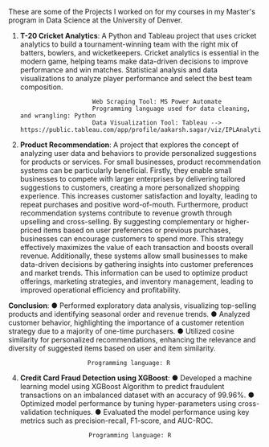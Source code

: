 These are some of the Projects I worked on for my courses in my Master's program in Data Science at the University of Denver.


1. **T-20 Cricket Analytics**: A Python and Tableau project that uses cricket analytics to build a tournament-winning team with the right mix of batters, bowlers, and wicketkeepers.
                           Cricket analytics is essential in the modern game, helping teams make data-driven decisions to improve performance and win matches.
                           Statistical analysis and data visualizations to analyze player performance and select the best team composition.

                           Web Scraping Tool: MS Power Automate
                           Programming language used for data cleaning, and wrangling: Python
                           Data Visualization Tool: Tableau --> https://public.tableau.com/app/profile/aakarsh.sagar/viz/IPLAnalytics_16854181898210/Batsman

2. **Product Recommendation**: A project that explores the concept of analyzing user data and behaviors to provide personalized suggestions for products or services.
                           For small businesses, product recommendation systems can be particularly beneficial. 
                           Firstly, they enable small businesses to compete with larger enterprises by delivering tailored suggestions to customers, creating a more personalized shopping experience. This increases customer satisfaction and loyalty, leading to repeat purchases and positive word-of-mouth.
                           Furthermore, product recommendation systems contribute to revenue growth through upselling and cross-selling. By suggesting complementary or higher-priced items based on user preferences or previous purchases, businesses can encourage customers to spend more. This strategy effectively maximizes the value of each transaction and boosts overall revenue.
                           Additionally, these systems allow small businesses to make data-driven decisions by gathering insights into customer preferences and market trends. This information can be used to optimize product offerings, marketing strategies, and inventory management, leading to improved operational efficiency and profitability.

**Conclusion**: 
                          ● Performed exploratory data analysis, visualizing top-selling products and identifying seasonal order and revenue trends.
                          ● Analyzed customer behavior, highlighting the importance of a customer retention strategy due to a majority of one-time purchasers.
                          ● Utilized cosine similarity for personalized recommendations, enhancing the relevance and diversity of suggested items based on user and item similarity.
                        
                          Programming language: R

4. **Credit Card Fraud Detection using XGBoost**: 
                          ●	Developed a machine learning model using XGBoost Algorithm to predict fraudulent transactions on an imbalanced dataset with an accuracy of 99.96%.
                          ●	Optimized model performance by tuning hyper-parameters using cross-validation techniques.
                          ●	Evaluated the model performance using key metrics such as precision-recall, F1-score, and AUC-ROC.


                          Programming language: R
